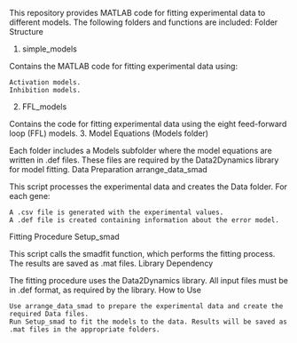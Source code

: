 This repository provides MATLAB code for fitting experimental data to different models. The following folders and functions are included:
Folder Structure
1. simple_models

Contains the MATLAB code for fitting experimental data using:

    Activation models.
    Inhibition models.

2. FFL_models

Contains the code for fitting experimental data using the eight feed-forward loop (FFL) models.
3. Model Equations (Models folder)

Each folder includes a Models subfolder where the model equations are written in .def files. These files are required by the Data2Dynamics library for model fitting.
Data Preparation
arrange_data_smad

This script processes the experimental data and creates the Data folder. For each gene:

    A .csv file is generated with the experimental values.
    A .def file is created containing information about the error model.

Fitting Procedure
Setup_smad

This script calls the smadfit function, which performs the fitting process. The results are saved as .mat files.
Library Dependency

The fitting procedure uses the Data2Dynamics library. All input files must be in .def format, as required by the library.
How to Use

    Use arrange_data_smad to prepare the experimental data and create the required Data files.
    Run Setup_smad to fit the models to the data. Results will be saved as .mat files in the appropriate folders.